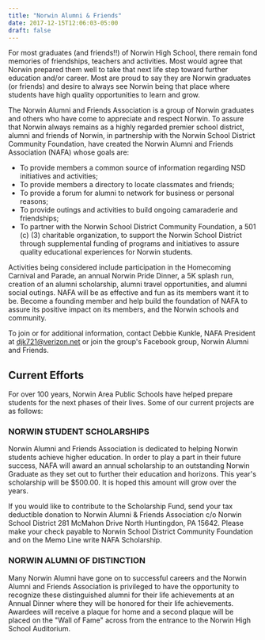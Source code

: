 ```yaml
---
title: "Norwin Alumni & Friends"
date: 2017-12-15T12:06:03-05:00
draft: false
---
```


For most graduates (and friends!!) of Norwin High School, there remain fond memories of friendships, teachers and activities. Most would agree that Norwin prepared them well to take that next life step toward further education and/or career. Most are proud to say they are Norwin graduates (or friends) and desire to always see Norwin being that place where students have high quality opportunities to learn and grow.

The Norwin Alumni and Friends Association is a group of Norwin graduates and others who have come to appreciate and respect Norwin.  To assure that Norwin always remains as a highly regarded premier school district, alumni and friends of Norwin, in partnership with the Norwin School District Community Foundation, have created the Norwin Alumni and Friends Association (NAFA) whose goals are:

- To provide members a common source of information regarding NSD initiatives and activities;
- To provide members a directory to locate classmates and friends;
- To provide a forum for alumni to network for business or personal reasons;
- To provide outings and activities to build ongoing camaraderie and friendships;
- To partner with the Norwin School District Community Foundation, a  501 (c) (3) charitable organization, to support the Norwin School District through supplemental funding of programs and initiatives to assure quality educational experiences for Norwin students.

Activities being considered include participation in the Homecoming Carnival and Parade, an annual Norwin Pride Dinner, a 5K splash run, creation of an alumni scholarship, alumni travel opportunities, and alumni social outings.  NAFA will be as effective and fun as its members want it to be.  Become a founding member and help build the foundation of NAFA to assure its positive impact on its members, and the Norwin schools and community.

To join or for additional information, contact Debbie Kunkle, NAFA President at djk721@verizon.net or join the group's Facebook group, Norwin Alumni and Friends.

## Current Efforts

For over 100 years, Norwin Area Public Schools have helped prepare students for the next phases of their lives. Some of our current projects are as follows:

### NORWIN STUDENT SCHOLARSHIPS
Norwin Alumni and Friends Association is dedicated to helping Norwin students achieve higher education. In order to play a part in their future success, NAFA will award an annual scholarship to an outstanding Norwin Graduate as they set out to further their education and horizons. This year's scholarship will be $500.00. It is hoped this amount will grow over the years.

If you would like to contribute to the Scholarship Fund, send your tax deductible donation to Norwin Alumni & Friends Association c/o Norwin School District 281 McMahon Drive North Huntingdon, PA 15642. Please make your check payable to Norwin School District Community Foundation and on the Memo Line write NAFA Scholarship.

### NORWIN ALUMNI OF DISTINCTION
Many Norwin Alumni have gone on to successful careers and the Norwin Alumni and Friends Association is privileged to have the opportunity to recognize these distinguished alumni for their life achievements at an Annual Dinner where they will be honored for their life achievements. Awardees will receive a plaque for home and a second plaque will be placed on the "Wall of Fame" across from the entrance to the Norwin High School Auditorium.
